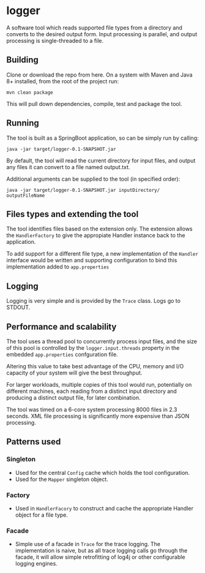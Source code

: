 # logger
A software tool which reads supported file types from a directory and converts to the desired output form. Input processing is parallel, and output processing is single-threaded to a file.

## Building
Clone or download the repo from here.
On a system with Maven and Java 8+ installed, from the root of the project run:

`mvn clean package`

This will pull down dependencies, compile, test and package the tool.


## Running
The tool is built as a SpringBoot application, so can be simply run by calling:

`java -jar target/logger-0.1-SNAPSHOT.jar`

By default, the tool will read the current directory for input files, and output any files it can convert to a file named output.txt.

Additional arguments can be supplied to the tool (in specified order):

`java -jar target/logger-0.1-SNAPSHOT.jar inputDirectory/ outputFileName`


## Files types and extending the tool
The tool identifies files based on the extension only. The extension allows the `HandlerFactory` to give the appropiate Handler instance back to the application.

To add support for a different file type, a new implementation of the `Handler` interface would be written and supporting configuration to bind this implementation added to `app.properties`


## Logging
Logging is very simple and is provided by the `Trace` class. Logs go to STDOUT.

## Performance and scalability
The tool uses a thread pool to concurrently process input files, and the size of this pool is controlled by the `logger.input.threads` property in the embedded `app.properties` confguration file.

Altering this value to take best advantage of the CPU, memory and I/O capacity of your system will give the best throughput.

For larger workloads, multiple copies of this tool would run, potentially on different machines, each reading from a distinct input directory and producing a distinct output file, for later combination.

The tool was timed on a 6-core system processing 8000 files in 2.3 seconds. XML file processing is significantly more expensive than JSON processing.

## Patterns used
### Singleton
- Used for the central `Config` cache which holds the tool configuration.
- Used for the `Mapper` singleton object.

### Factory
- Used in `HandlerFacory` to construct and cache the appropriate Handler object for a file type.

### Facade
- Simple use of a facade in `Trace` for the trace logging. The implementation is naive, but as all trace logging calls go through the facade, it will allow simple retrofitting of log4j or other configurable logging engines.
